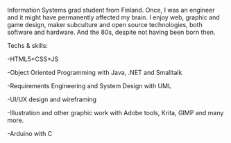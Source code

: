Information Systems grad student from Finland. Once, I was an engineer and it might have permanently affected my brain.
I enjoy web, graphic and game design, maker subculture and open source technologies, both software and hardware. And the 80s, despite not having been born then.

Techs & skills:

-HTML5+CSS+JS

-Object Oriented Programming with Java, .NET and Smalltalk

-Requirements Engineering and System Design with UML

-UI/UX design and wireframing

-Illustration and other graphic work with Adobe tools, Krita, GIMP and many more.

-Arduino with C
